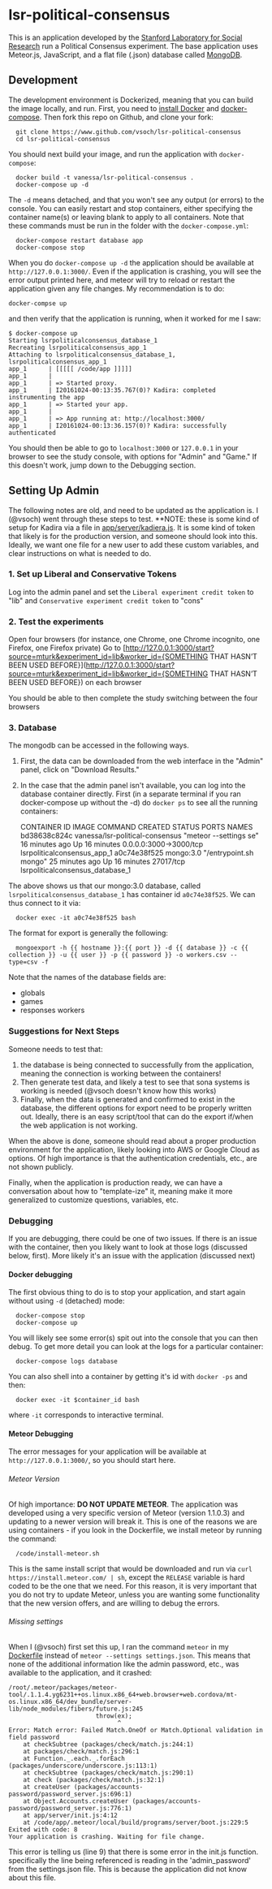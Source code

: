 # lsr-political-consensus

This is an application developed by the [Stanford Laboratory for Social Research](https://sociology.stanford.edu/research/laboratory-social-research) run a Political Consensus experiment. The base application uses Meteor.js, JavaScript, and a flat file (.json) database called [MongoDB](https://www.mongodb.com/leading-nosql-database).

## Development
The development environment is Dockerized, meaning that you can build the image locally, and run. First, you need to [install Docker](http://54.71.194.30:4111/engine/installation) and [docker-compose](http://54.71.194.30:4111/compose/install/). Then fork this repo on Github, and clone your fork:


      git clone https://www.github.com/vsoch/lsr-political-consensus
      cd lsr-political-consensus

You should next build your image, and run the application with `docker-compose`:

      docker build -t vanessa/lsr-political-consensus .
      docker-compose up -d

The `-d` means detached, and that you won't see any output (or errors) to the console. You can easily restart and stop containers, either specifying the container name(s) or leaving blank to apply to all containers. Note that these commands must be run in the folder with the `docker-compose.yml`:

      docker-compose restart database app
      docker-compose stop


When you do `docker-compose up -d` the application should be available at `http://127.0.0.1:3000/`. Even if the application is crashing, you will see the error output printed here, and meteor will try to reload or restart the application given any file changes. My recommendation is to do:

    docker-compse up

and then verify that the application is running, when it worked for me I saw:


	$ docker-compose up
	Starting lsrpoliticalconsensus_database_1
	Recreating lsrpoliticalconsensus_app_1
	Attaching to lsrpoliticalconsensus_database_1, lsrpoliticalconsensus_app_1
	app_1      | [[[[[ /code/app ]]]]]
	app_1      | 
	app_1      | => Started proxy.
	app_1      | I20161024-00:13:35.767(0)? Kadira: completed instrumenting the app
	app_1      | => Started your app.
	app_1      | 
	app_1      | => App running at: http://localhost:3000/
	app_1      | I20161024-00:13:36.157(0)? Kadira: successfully authenticated


You should then be able to go to `localhost:3000` or `127.0.0.1` in your browser to see the study console, with options for "Admin" and "Game." If this doesn't work, jump down to the Debugging section.


## Setting Up Admin
The following notes are old, and need to be updated as the application is. I (@vsoch) went through these steps to test. **NOTE: these is some kind of setup for Kadira via a file in [app/server/kadiera.js](app/server/kadiera.js). It is some kind of token that likely is for the production version, and someone should look into this. Ideally, we want one file for a new user to add these custom variables, and clear instructions on what is needed to do.


### 1. Set up Liberal and Conservative Tokens
Log into the admin panel and set the `Liberal experiment credit token` to "lib" and `Conservative experiment credit token` to "cons"


### 2. Test the experiments
Open four browsers (for instance, one Chrome, one Chrome incognito, one Firefox, one Firefox private)
Go to [http://127.0.0.1:3000/start?source=mturk&experiment_id=lib&worker_id={SOMETHING THAT HASN’T BEEN USED BEFORE}](http://127.0.0.1:3000/start?source=mturk&experiment_id=lib&worker_id={SOMETHING THAT HASN’T BEEN USED BEFORE}) on each browser

You should be able to then complete the study switching between the four browsers

### 3. Database
The mongodb can be accessed in the following ways. 

1. First, the data can be downloaded from the web interface in the "Admin" panel, click on "Download Results."
2. In the case that the admin panel isn't available, you can log into the database container directly. First (in a separate terminal if you ran docker-compose up without the -d) do `docker ps` to see all the running containers:

	CONTAINER ID  IMAGE      COMMAND      CREATED      STATUS      PORTS      NAMES
        bd38638c824c  vanessa/lsr-political-consensus  "meteor --settings se" 16 minutes ago  Up 16 minutes       0.0.0.0:3000->3000/tcp   lsrpoliticalconsensus_app_1
        a0c74e38f525  mongo:3.0   "/entrypoint.sh mongo"   25 minutes ago  Up 16 minutes  27017/tcp                lsrpoliticalconsensus_database_1


The above shows us that our mongo:3.0 database, called `lsrpoliticalconsensus_database_1` has container id `a0c74e38f525`. We can thus connect to it via:

      docker exec -it a0c74e38f525 bash

The format for export is generally the following:

      
      mongoexport -h {{ hostname }}:{{ port }} -d {{ database }} -c {{ collection }} -u {{ user }} -p {{ password }} -o workers.csv --type=csv -f 

Note that the names of the database fields are:

- globals
- games 
- responses workers


### Suggestions for Next Steps

Someone needs to test that:

1. the database is being connected to successfully from the application, meaning the connection is working between the containers!
2. Then generate test data, and likely a test to see that sona systems is working is needed (@vsoch doesn't know how this works)
3. Finally, when the data is generated and confirmed to exist in the database, the different options for export need to be properly written out. Ideally, there is an easy script/tool that can do the export if/when the web application is not working.

When the above is done, someone should read about a proper production environment for the application, likely looking into AWS or Google Cloud as options. Of high importance is that the authentication credentials, etc., are not shown publicly.

Finally, when the application is production ready, we can have a conversation about how to "template-ize" it, meaning make it more generalized to customize questions, variables, etc.

### Debugging
If you are debugging, there could be one of two issues. If there is an issue with the container, then you likely want to look at those logs (discussed below, first). More likely it's an issue with the application (discussed next)

#### Docker debugging
The first obvious thing to do is to stop your application, and start again without using `-d` (detached) mode:

      docker-compose stop
      docker-compose up

You will likely see some error(s) spit out into the console that you can then debug. To get more detail you can look at the logs for a particular container:

      docker-compose logs database

You can also shell into a container by getting it's id with `docker -ps` and then:

      docker exec -it $container_id bash

where `-it` corresponds to interactive terminal.

#### Meteor Debugging
The error messages for your application will be available at `http://127.0.0.1:3000/`, so you should start here.


###### Meteor Version
Of high importance: **DO NOT UPDATE METEOR**. The application was developed using a very specific version of Meteor (version 1.1.0.3) and updating to a newer version will break it. This is one of the reasons we are using containers - if you look in the Dockerfile, we install meteor by running the command:

      /code/install-meteor.sh

This is the same install script that would be downloaded and run via `curl https://install.meteor.com/ | sh`, except the `RELEASE` variable is hard coded to be the one that we need. For this reason, it is very important that you do not try to update Meteor, unless you are wanting some functionality that the new version offers, and are willing to debug the errors.


###### Missing settings
When I (@vsoch) first set this up, I ran the command `meteor` in my [Dockerfile](Dockerfile) instead of `meteor --settings settings.json`. This means that none of the additional information like the admin password, etc., was available to the application, and it crashed:


	/root/.meteor/packages/meteor-tool/.1.1.4.yg6231++os.linux.x86_64+web.browser+web.cordova/mt-os.linux.x86_64/dev_bundle/server-lib/node_modules/fibers/future.js:245
							throw(ex);
							      ^
	Error: Match error: Failed Match.OneOf or Match.Optional validation in field password
	    at checkSubtree (packages/check/match.js:244:1)
	    at packages/check/match.js:296:1
	    at Function._.each._.forEach (packages/underscore/underscore.js:113:1)
	    at checkSubtree (packages/check/match.js:290:1)
	    at check (packages/check/match.js:32:1)
	    at createUser (packages/accounts-password/password_server.js:696:1)
	    at Object.Accounts.createUser (packages/accounts-password/password_server.js:776:1)
	    at app/server/init.js:4:12
	    at /code/app/.meteor/local/build/programs/server/boot.js:229:5
	Exited with code: 8
	Your application is crashing. Waiting for file change.


This error is telling us (line 9) that there is some error in the init.js function. specifically the line being referenced is reading in the 'admin_password' from the settings.json file. This is because the application did not know about this file.
